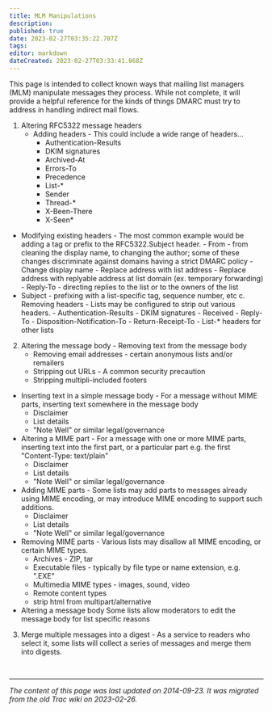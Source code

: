 ```yaml
---
title: MLM Manipulations
description: 
published: true
date: 2023-02-27T03:35:22.707Z
tags: 
editor: markdown
dateCreated: 2023-02-27T03:33:41.868Z
---
```


 This page is intended to collect known ways that mailing list managers (MLM) manipulate messages they process. While not complete, it will provide a helpful reference for the kinds of things DMARC must try to address in handling indirect mail flows.

1. Altering RFC5322 message headers
   -   Adding headers - This could include a wide range of headers...
       -  Authentication-Results
         -  DKIM signatures
         -    Archived-At
         -    Errors-To
         -    Precedence
         -    List-*
         -    Sender
         -    Thread-*
         -    X-Been-There
         -    X-Seen* 
  -  Modifying existing headers - The most common example would be adding a tag or prefix to the RFC5322.Subject header.
    -    From - from cleaning the display name, to changing the author; some of these changes discriminate against domains having a strict DMARC policy
          -   Change display name
          -   Replace address with list address
          -   Replace address with replyable address at list domain (ex. temporary forwarding) 
    -     Reply-To - directing replies to the list or to the owners of the list
   -    Subject - prefixing with a list-specific tag, sequence number, etc 
   c.     Removing headers - Lists may be configured to strip out various headers.
    -   Authentication-Results
    -  DKIM signatures
    -    Received
    -    Reply-To
      -    Disposition-Notification-To
      -    Return-Receipt-To
      -     List-* headers for other lists 

 2.   Altering the message body
     -   Removing text from the message body
        -    Removing email addresses - certain anonymous lists and/or remailers
        -    Stripping out URLs - A common security precaution
        -    Stripping multipli-included footers 
   -   Inserting text in a simple message body - For a message without MIME parts, inserting text somewhere in the message body
        -    Disclaimer
        -    List details
         -   "Note Well" or similar legal/governance 
   -    Altering a MIME part - For a message with one or more MIME parts, inserting text into the first part, or a particular part e.g. the first "Content-Type: text/plain"
         -   Disclaimer
         -   List details
         -   "Note Well" or similar legal/governance 
   -   Adding MIME parts - Some lists may add parts to messages already using MIME encoding, or may introduce MIME encoding to support such additions.
         -   Disclaimer
         -   List details
         -   "Note Well" or similar legal/governance 
   -   Removing MIME parts - Various lists may disallow all MIME encoding, or certain MIME types.
        -    Archives - ZIP, tar
          -  Executable files - typically by file type or name extension, e.g. ".EXE"
         -   Multimedia MIME types - images, sound, video
         -   Remote content types
         -   strip html from multipart/alternative 
   -  Altering a message body
            Some lists allow moderators to edit the message body for list specific reasons 

3.    Merge multiple messages into a digest - As a service to readers who select it, some lists will collect a series of messages and merge them into digests. 

&nbsp;
&nbsp;
&nbsp;

---

*The content of this page was last updated on 2014-09-23. It was migrated from the old Trac wiki on 2023-02-26.*